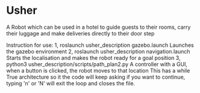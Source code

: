 # Usher
A Robot which can be used in a hotel to guide guests to their rooms, carry their luggage and make deliveries directly to their door step

Instruction for use:
1, roslaunch usher_description gazebo.launch
    Launches the gazebo environment
2, roslaunch usher_description navigation.launch
    Starts the localisation and makes the robot ready for a goal position
3, python3 usher_description/scripts/path_plan2.py
    A controller with a GUI, when a button is clicked, the robot moves to that location
    This has a while True architecture so it the code will keep asking if you want to continue, 
    typing 'n' or 'N' will exit the loop and closes the file. 



